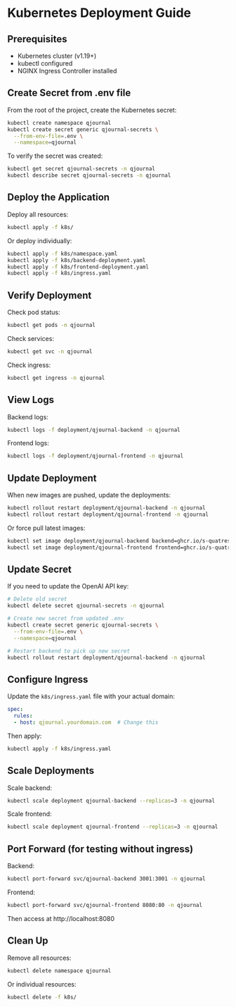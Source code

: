 # Kubernetes Deployment Guide

## Prerequisites

- Kubernetes cluster (v1.19+)
- kubectl configured
- NGINX Ingress Controller installed

## Create Secret from .env file

From the root of the project, create the Kubernetes secret:

```bash
kubectl create namespace qjournal
kubectl create secret generic qjournal-secrets \
  --from-env-file=.env \
  --namespace=qjournal
```

To verify the secret was created:

```bash
kubectl get secret qjournal-secrets -n qjournal
kubectl describe secret qjournal-secrets -n qjournal
```

## Deploy the Application

Deploy all resources:

```bash
kubectl apply -f k8s/
```

Or deploy individually:

```bash
kubectl apply -f k8s/namespace.yaml
kubectl apply -f k8s/backend-deployment.yaml
kubectl apply -f k8s/frontend-deployment.yaml
kubectl apply -f k8s/ingress.yaml
```

## Verify Deployment

Check pod status:

```bash
kubectl get pods -n qjournal
```

Check services:

```bash
kubectl get svc -n qjournal
```

Check ingress:

```bash
kubectl get ingress -n qjournal
```

## View Logs

Backend logs:

```bash
kubectl logs -f deployment/qjournal-backend -n qjournal
```

Frontend logs:

```bash
kubectl logs -f deployment/qjournal-frontend -n qjournal
```

## Update Deployment

When new images are pushed, update the deployments:

```bash
kubectl rollout restart deployment/qjournal-backend -n qjournal
kubectl rollout restart deployment/qjournal-frontend -n qjournal
```

Or force pull latest images:

```bash
kubectl set image deployment/qjournal-backend backend=ghcr.io/s-quatres/qjournal-backend:latest -n qjournal
kubectl set image deployment/qjournal-frontend frontend=ghcr.io/s-quatres/qjournal-frontend:latest -n qjournal
```

## Update Secret

If you need to update the OpenAI API key:

```bash
# Delete old secret
kubectl delete secret qjournal-secrets -n qjournal

# Create new secret from updated .env
kubectl create secret generic qjournal-secrets \
  --from-env-file=.env \
  --namespace=qjournal

# Restart backend to pick up new secret
kubectl rollout restart deployment/qjournal-backend -n qjournal
```

## Configure Ingress

Update the `k8s/ingress.yaml` file with your actual domain:

```yaml
spec:
  rules:
  - host: qjournal.yourdomain.com  # Change this
```

Then apply:

```bash
kubectl apply -f k8s/ingress.yaml
```

## Scale Deployments

Scale backend:

```bash
kubectl scale deployment qjournal-backend --replicas=3 -n qjournal
```

Scale frontend:

```bash
kubectl scale deployment qjournal-frontend --replicas=3 -n qjournal
```

## Port Forward (for testing without ingress)

Backend:

```bash
kubectl port-forward svc/qjournal-backend 3001:3001 -n qjournal
```

Frontend:

```bash
kubectl port-forward svc/qjournal-frontend 8080:80 -n qjournal
```

Then access at http://localhost:8080

## Clean Up

Remove all resources:

```bash
kubectl delete namespace qjournal
```

Or individual resources:

```bash
kubectl delete -f k8s/
```
